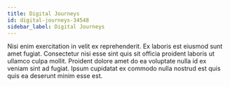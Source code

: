 ```yaml
---
title: Digital Journeys
id: digital-journeys-34548
sidebar_label: Digital Journeys
---
```


Nisi enim exercitation in velit ex reprehenderit. Ex laboris est eiusmod sunt amet fugiat. Consectetur nisi esse sint quis sit officia proident laboris ut ullamco culpa mollit. Proident dolore amet do ea voluptate nulla id ex veniam sint ad fugiat. Ipsum cupidatat ex commodo nulla nostrud est quis quis ea deserunt minim esse est.

